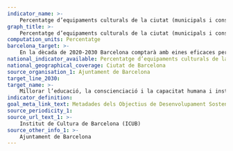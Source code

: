 ```yaml
---
indicator_name: >-
    Percentatge d’equipaments culturals de la ciutat (municipals i consorciats) que destinen part del seu pressupost a la sensibilització mediambiental o a les accions per millorar la sostenibilitat dels seus equipaments
graph_title: >-
    Percentatge d’equipaments culturals de la ciutat (municipals i consorciats) que destinen part del seu pressupost a la sensibilització mediambiental o a les accions per millorar la sostenibilitat dels seus equipaments
computation_units: Percentatge
barcelona_target: >-
    En la dècada de 2020-2030 Barcelona comptarà amb eines eficaces per millorar l’educació, la sensibilització i la capacitat humana i institucional sobre mitigació, adaptació, reducció d’impactes i alerta precoç del canvi climàtic
national_indicator_available: Percentatge d’equipaments culturals de la ciutat (municipals i consorciats) que destinen part del seu pressupost a la sensibilització mediambiental o a les accions per millorar la sostenibilitat dels seus equipaments
national_geographical_coverage: Ciutat de Barcelona 
source_organisation_1: Ajuntament de Barcelona
target_line_2030:
target_name: >-
    Millorar l’educació, la conscienciació i la capacitat humana i institucional en relació amb la mitigació del canvi climàtic, l’adaptació a aquest, la reducció dels efectes i l’alerta primerenca
indicator_definition:
goal_meta_link_text: Metadades dels Objectius de Desenvolupament Sostenible de les Nacions Unides (pdf 894kB)
source_periodicity_1: 
source_url_text_1: >-
    Institut de Cultura de Barcelona (ICUB)
source_other_info_1: >-
    Ajuntament de Barcelona
---
```

